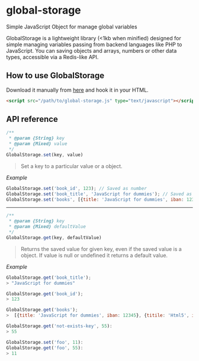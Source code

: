 global-storage
==============

Simple JavaScript Object for manage global variables

GlobalStorage is a lightweight library (<1kb when minified) designed for simple managing variables
passing from backend languages like PHP to JavaScript. You can saving objects and
arrays, numbers or other data types, accessible via a Redis-like API.

## How to use GlobalStorage


Download it manually from [here](https://raw2.github.com/budnix/global-storage/master/global-storage.js) and hook it in your HTML.

```html
<script src="/path/to/global-storage.js" type="text/javascript"></script>
```

## API reference

```javascript
/**
 * @param {String} key
 * @param {Mixed} value
 */
GlobalStorage.set(key, value)
```

> Set a key to a particular value or a object.

*Example*
```javascript
GlobalStorage.set('book_id', 123); // Saved as number
GlobalStorage.set('book_title', 'JavaScript for dummies'); // Saved as string
GlobalStorage.set('books', [{title: 'JavaScript for dummies', iban: 12345}, {titile: 'Html5', iban: 56789}]);
```

---

```javascript
/**
 * @param {String} key
 * @param {Mixed} defaultValue
 */
GlobalStorage.get(key, defaultValue)
```

> Returns the saved value for given key, even if the saved value is a object. If value is null or undefined it returns a default value.

*Example*
```javascript
GlobalStorage.get('book_title');
> "JavaScript for dummies"

GlobalStorage.get('book_id');
> 123

GlobalStorage.get('books');
>  [{title: 'JavaScript for dummies', iban: 12345}, {titile: 'Html5', iban: 56789}]

GlobalStorage.get('not-exists-key', 55):
> 55

GlobalStorage.set('foo', 11):
GlobalStorage.get('foo', 55):
> 11
```
